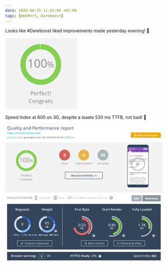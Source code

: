 ```yaml
---
date: 2020-06-25 11:41:04 +02:00
tags: [WebPerf, Dareboost]
---
```


Looks like #Dareboost liked improvements made yesterday evening! 💪

![100 % in Dareboost on the homepage of my site](dareboost-100-percents.png)

Speed Index at 800 on 3G, despite a laaate 530 ms TTFB, not bad! 🤔

![Dareboost report for the homepage of my site](dareboost-nicolas-hoizey.com-homepage-100-percents.png)

